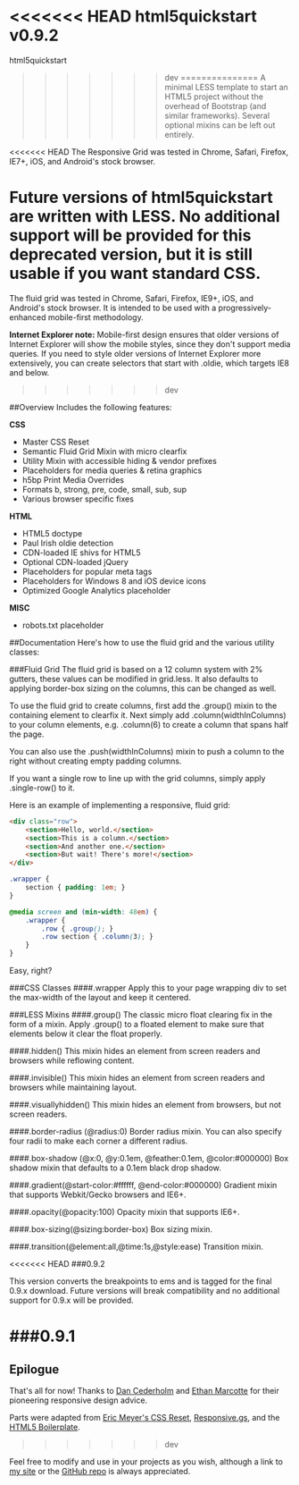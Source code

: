 <<<<<<< HEAD
html5quickstart v0.9.2
=======
html5quickstart
>>>>>>> dev
===============
A minimal LESS template to start an HTML5 project without the overhead of Bootstrap (and similar frameworks). Several optional mixins can be left out entirely.

<<<<<<< HEAD
The Responsive Grid was tested in Chrome, Safari, Firefox, IE7+, iOS, and Android's stock browser.

**Future versions of html5quickstart are written with LESS. No additional support will be provided for this deprecated version, but it is still usable if you want standard CSS.**
=======
The fluid grid was tested in Chrome, Safari, Firefox, IE9+, iOS, and Android's stock browser. It is intended to be used with a progressively-enhanced mobile-first methodology. 

**Internet Explorer note:** Mobile-first design ensures that older versions of Internet Explorer will show the mobile styles, since they don't support media queries. If you need to style older versions of Internet Explorer more extensively, you can create selectors that start with .oldie, which targets IE8 and below.
>>>>>>> dev

##Overview
Includes the following features:

**CSS**
- Master CSS Reset  
- Semantic Fluid Grid Mixin with micro clearfix  
- Utility Mixin with accessible hiding & vendor prefixes
- Placeholders for media queries & retina graphics    
- h5bp Print Media Overrides
- Formats b, strong, pre, code, small, sub, sup
- Various browser specific fixes

**HTML**
- HTML5 doctype  
- Paul Irish oldie detection
- CDN-loaded IE shivs for HTML5
- Optional CDN-loaded jQuery  
- Placeholders for popular meta tags
- Placeholders for Windows 8 and iOS device icons
- Optimized Google Analytics placeholder

**MISC**
- robots.txt placeholder 

##Documentation
Here's how to use the fluid grid and the various utility classes:

###Fluid Grid
The fluid grid is based on a 12 column system with 2% gutters, these values can be modified in grid.less. It also defaults to applying border-box sizing on the columns, this can be changed as well.

To use the fluid grid to create columns, first add the .group() mixin to the containing element to clearfix it. Next simply add .column(widthInColumns) to your column elements, e.g. .column(6) to create a column that spans half the page.

You can also use the .push(widthInColumns) mixin to push a column to the right without creating empty padding columns.

If you want a single row to line up with the grid columns, simply apply .single-row() to it.

Here is an example of implementing a responsive, fluid grid:

```html
<div class="row">
    <section>Hello, world.</section>
    <section>This is a column.</section>
    <section>And another one.</section>
    <section>But wait! There's more!</section>
</div>
```

```SCSS
.wrapper {
    section { padding: 1em; }
}

@media screen and (min-width: 48em) {
    .wrapper {
        .row { .group(); }
        .row section { .column(3); }
    }
}
```
Easy, right?

###CSS Classes
####.wrapper
Apply this to your page wrapping div to set the max-width of the layout and keep it centered.

###LESS Mixins
####.group()
The classic micro float clearing fix in the form of a mixin. Apply .group() to a floated element to make sure that elements below it clear the float properly.

####.hidden()
This mixin hides an element from screen readers and browsers while reflowing content.

####.invisible()
This mixin hides an element from screen readers and browsers while maintaining layout.

####.visuallyhidden()
This mixin hides an element from browsers, but not screen readers.

####.border-radius (@radius:0)
Border radius mixin. You can also specify four radii to make each corner a different radius.

####.box-shadow (@x:0, @y:0.1em, @feather:0.1em, @color:#000000)
Box shadow mixin that defaults to a 0.1em black drop shadow.

####.gradient(@start-color:#ffffff, @end-color:#000000)
Gradient mixin that supports Webkit/Gecko browsers and IE6+.

####.opacity(@opacity:100)
Opacity mixin that supports IE6+.

####.box-sizing(@sizing:border-box)
Box sizing mixin.

####.transition(@element:all,@time:1s,@style:ease)
Transition mixin.

<<<<<<< HEAD
###0.9.2

This version converts the breakpoints to ems and is tagged for the final 0.9.x download. Future versions will break compatibility and no additional support for 0.9.x will be provided.

###0.9.1
=======
## Epilogue
That's all for now! Thanks to [Dan Cederholm](http://simplebits.com) and [Ethan Marcotte](http://ethanmarcotte.com/) for their pioneering responsive design advice.

Parts were adapted from [Eric Meyer's CSS Reset](http://meyerweb.com/eric/tools/css/reset/), [Responsive.gs](http://responsive.gs/), and the [HTML5 Boilerplate](http://html5boilerplate.com/).
>>>>>>> dev

Feel free to modify and use in your projects as you wish, although a link to [my site](http://nearengine.com) or the [GitHub repo](http://github.com/nearengine/html5quickstart) is always appreciated.
